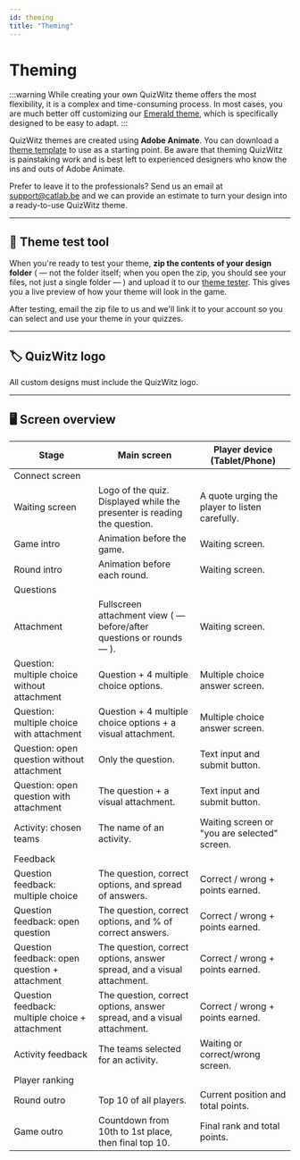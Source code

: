 ```yaml
---
id: theming
title: "Theming"
---
```


# Theming

:::warning
While creating your own QuizWitz theme offers the most flexibility, it is a complex and time-consuming process. In most cases, you are much better off customizing our [Emerald theme](011-emerald-theme.md), which is specifically designed to be easy to adapt.
:::

QuizWitz themes are created using **Adobe Animate**. You can download a [theme template](https://themes.quizwitz.com/empty/quizwitz-empty-theme.zip) to use as a starting point. Be aware that theming QuizWitz is painstaking work and is best left to experienced designers who know the ins and outs of Adobe Animate.

Prefer to leave it to the professionals? Send us an email at [support@catlab.be](mailto:support@catlab.be) and we can provide an estimate to turn your design into a ready-to-use QuizWitz theme.

---

## 🧪 Theme test tool

When you're ready to test your theme, **zip the contents of your design folder** ( — not the folder itself; when you open the zip, you should see your files, not just a single folder — ) and upload it to our [theme tester](https://themes.quizwitz.com/). This gives you a live preview of how your theme will look in the game.

After testing, email the zip file to us and we'll link it to your account so you can select and use your theme in your quizzes.

---

## 🏷️ QuizWitz logo

All custom designs must include the QuizWitz logo.

---

## 🖥️ Screen overview

| Stage                                           | Main screen                                                                                                 | Player device (Tablet/Phone)                              |
|-------------------------------------------------|-------------------------------------------------------------------------------------------------------------|-----------------------------------------------------------|
| Connect screen                                  |                                                                                                             |                                                           |
| Waiting screen                                  | Logo of the quiz. Displayed while the presenter is reading the question.                                    | A quote urging the player to listen carefully.            |
| Game intro                                      | Animation before the game.                                                                                  | Waiting screen.                                           |
| Round intro                                     | Animation before each round.                                                                                | Waiting screen.                                           |
| Questions                                       |                                                                                                             |                                                           |
| Attachment                                      | Fullscreen attachment view ( — before/after questions or rounds — ).                                        | Waiting screen.                                           |
| Question: multiple choice without attachment    | Question + 4 multiple choice options.                                                                       | Multiple choice answer screen.                            |
| Question: multiple choice with attachment       | Question + 4 multiple choice options + a visual attachment.                                                 | Multiple choice answer screen.                            |
| Question: open question without attachment      | Only the question.                                                                                          | Text input and submit button.                             |
| Question: open question with attachment         | The question + a visual attachment.                                                                         | Text input and submit button.                             |
| Activity: chosen teams                          | The name of an activity.                                                                                    | Waiting screen or "you are selected" screen.              |
| Feedback                                        |                                                                                                             |                                                           |
| Question feedback: multiple choice              | The question, correct options, and spread of answers.                                                       | Correct / wrong + points earned.                          |
| Question feedback: open question                | The question, correct options, and % of correct answers.                                                    | Correct / wrong + points earned.                          |
| Question feedback: open question + attachment   | The question, correct options, answer spread, and a visual attachment.                                      | Correct / wrong + points earned.                          |
| Question feedback: multiple choice + attachment | The question, correct options, answer spread, and a visual attachment.                                      | Correct / wrong + points earned.                          |
| Activity feedback                               | The teams selected for an activity.                                                                         | Waiting or correct/wrong screen.                          |
| Player ranking                                  |                                                                                                             |                                                           |
| Round outro                                     | Top 10 of all players.                                                                                      | Current position and total points.                        |
| Game outro                                      | Countdown from 10th to 1st place, then final top 10.                                                        | Final rank and total points.                              |
